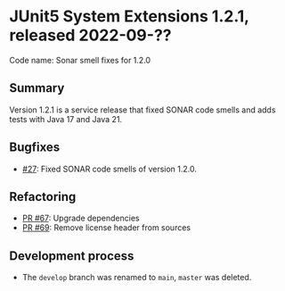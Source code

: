 # JUnit5 System Extensions 1.2.1, released 2022-09-??

Code name: Sonar smell fixes for 1.2.0

## Summary

Version 1.2.1 is a service release that fixed SONAR code smells and adds tests with Java 17 and Java 21.

## Bugfixes

* [#27](https://github.com/itsallcode/junit5-system-extensions/issues/27): Fixed SONAR code smells of version 1.2.0.

## Refactoring

* [PR #67](https://github.com/itsallcode/junit5-system-extensions/pull/66): Upgrade dependencies
* [PR #69](https://github.com/itsallcode/junit5-system-extensions/pull/69): Remove license header from sources

## Development process

* The `develop` branch was renamed to `main`, `master` was deleted.

